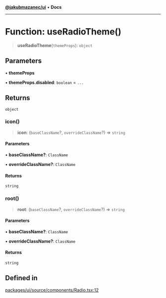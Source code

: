 [**@jakubmazanec/ui**](../README.md) • **Docs**

---

# Function: useRadioTheme()

> **useRadioTheme**(`themeProps`): `object`

## Parameters

• **themeProps**

• **themeProps.disabled**: `boolean` = `...`

## Returns

`object`

### icon()

> **icon**: (`baseClassName`?, `overrideClassName`?) => `string`

#### Parameters

• **baseClassName?**: `ClassName`

• **overrideClassName?**: `ClassName`

#### Returns

`string`

### root()

> **root**: (`baseClassName`?, `overrideClassName`?) => `string`

#### Parameters

• **baseClassName?**: `ClassName`

• **overrideClassName?**: `ClassName`

#### Returns

`string`

## Defined in

[packages/ui/source/components/Radio.tsx:12](https://github.com/jakubmazanec/tools/blob/39892a8d22e72fc5aa2b2aedf9320ac8bb26fd5d/packages/ui/source/components/Radio.tsx#L12)
